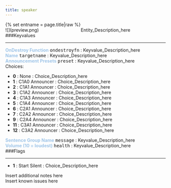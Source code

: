 ```yaml
---
title: speaker
---
```

<div>{% set entname = page.title|raw %}</div>
<div class="container previewimg">
<div class="columns">
<div class="imagepadding column col-auto" markdown="1">![](preview.png)</div>
<div class="column">Entity_Description_here</div>
</div>
</div>
###Keyvalues
<hr>
<div class="entityentry" markdown="1">
<span style="color:#9fc5e8;"><b>OnDestroy Function</b></span> <kbd  class="tooltip" data-tooltip="string">ondestroyfn</kbd> :
Keyvalue_Description_here
</div>
<div class="entityentry" markdown="1">
<span style="color:#9fc5e8;"><b>Name</b></span> <kbd  class="tooltip" data-tooltip="target_source">targetname</kbd> :
Keyvalue_Description_here
</div>
<div class="entityentry" markdown="1">
<span style="color:#9fc5e8;"><b>Announcement Presets</b></span> <kbd  class="tooltip" data-tooltip="choices">preset</kbd> :
Keyvalue_Description_here
<div class="accordion">
<input type="checkbox" id="accordion-1" name="accordion-checkbox" hidden>
<label class="accordion-header" for="accordion-1">
<i class="icon icon-arrow-right mr-1"></i>
Choices:
</label>
<div class="accordion-body">
<ul>
<li><b>0</b> : None : Choice_Description_here</li>
<li><b>1</b> : C1A0 Announcer : Choice_Description_here</li>
<li><b>2</b> : C1A1 Announcer : Choice_Description_here</li>
<li><b>3</b> : C1A2 Announcer : Choice_Description_here</li>
<li><b>4</b> : C1A3 Announcer : Choice_Description_here</li>
<li><b>5</b> : C1A4 Announcer : Choice_Description_here</li>
<li><b>6</b> : C2A1 Announcer : Choice_Description_here</li>
<li><b>7</b> : C2A2 Announcer : Choice_Description_here</li>
<li><b>9</b> : C2A4 Announcer : Choice_Description_here</li>
<li><b>11</b> : C3A1 Announcer : Choice_Description_here</li>
<li><b>12</b> : C3A2 Announcer : Choice_Description_here</li>
</ul>
</div>
</div>
</div>
<div class="entityentry" markdown="1">
<span style="color:#9fc5e8;"><b>Sentence Group Name</b></span> <kbd  class="tooltip" data-tooltip="string">message</kbd> :
Keyvalue_Description_here
</div>
<div class="entityentry" markdown="1">
<span style="color:#9fc5e8;"><b>Volume (10 = loudest)</b></span> <kbd  class="tooltip" data-tooltip="integer">health</kbd> :
Keyvalue_Description_here
</div>
###Flags
<hr>
<div class="entityflags">
<ul>
<li class="imagepadding" markdown="1"><b>1</b> : Start Silent : Choice_Description_here</li>
</ul>
</div>
<div class="notices blue">Insert additional notes here</div>
<div class="notices red">Insert known issues here</div>
